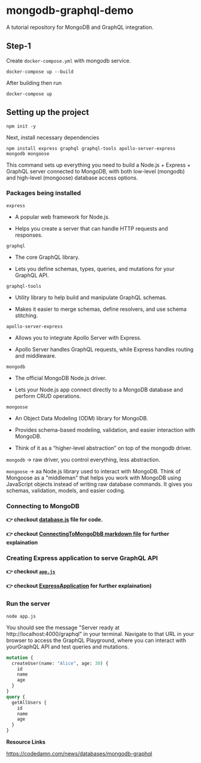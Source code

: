 # mongodb-graphql-demo

A tutorial repository for MongoDB and GraphQL integration.

## Step-1

Create `docker-compose.yml` with mongodb service.

```script
docker-compose up --build
```

After building then run

```script
docker-compose up

```

## Setting up the project

```script
npm init -y
```

Next, install necessary dependencies

```script
npm install express graphql graphql-tools apollo-server-express mongodb mongoose
```

This command sets up everything you need to build a Node.js + Express + GraphQL server connected to MongoDB, with both low-level (mongodb) and high-level (mongoose) database access options.

### Packages being installed

`express`

- A popular web framework for Node.js.

- Helps you create a server that can handle HTTP requests and responses.

`graphql`

- The core GraphQL library.

- Lets you define schemas, types, queries, and mutations for your GraphQL API.

`graphql-tools`

- Utility library to help build and manipulate GraphQL schemas.

- Makes it easier to merge schemas, define resolvers, and use schema stitching.

`apollo-server-express`

- Allows you to integrate Apollo Server with Express.

- Apollo Server handles GraphQL requests, while Express handles routing and middleware.

`mongodb`

- The official MongoDB Node.js driver.

- Lets your Node.js app connect directly to a MongoDB database and perform CRUD operations.

`mongoose`

- An Object Data Modeling (ODM) library for MongoDB.

- Provides schema-based modeling, validation, and easier interaction with MongoDB.

- Think of it as a “higher-level abstraction” on top of the mongodb driver.

`mongodb` → raw driver, you control everything, less abstraction.

`mongoose` → aa Node.js library used to interact with MongoDB. Think of Mongoose as a "middleman" that helps you work with MongoDB using JavaScript objects instead of writing raw database commands. It gives you schemas, validation, models, and easier coding.

### Connecting to MongoDB

**👉 checkout [database.js](/database.js) file for code.**

**👉 checkout [ConnectingToMongoDbB markdown file](/docs/ConnectingToMongoDbB.md) for further explaination**

### Creating Express application to serve GraphQL API

**👉 checkout [`app.js`](/app.js)**

**👉 checkout [ExpressApplication](/docs/ExpressApplication.md) for further explaination)**

### Run the server

```script
node app.js
```

You should see the message "Server ready at http://localhost:4000/graphql" in your terminal. Navigate to that URL in your browser to access the GraphQL Playground, where you can interact with yourGraphQL API and test queries and mutations.

```graphql
mutation {
  createUser(name: "Alice", age: 30) {
    id
    name
    age
  }
}
query {
  getAllUsers {
    id
    name
    age
  }
}
```

**Resource Links**

https://codedamn.com/news/databases/mongodb-graphql
